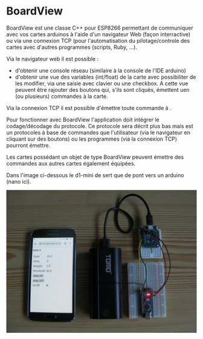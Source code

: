 # BoardView

BoardView est une classe C++ pour ESP8266 permettant de communiquer avec vos cartes arduinos à l'aide d'un navigateur Web (façon interractive) ou via une connexion TCP (pour l'automatisation du pilotage/controle des cartes avec d'autres programmes (scripts, Ruby, ...). 

Via le navigateur web il est possible :
  * d'obtenir une console réseau (similaire à la console de l'IDE arduino)
  * d'obtenir une vue des variables (int/float) de la carte avec possibiliter de les modifier, via une saisie avec clavier ou une checkbox. A cette vue peuvent être rajouter des boutons qui, s'ils sont cliqués, émettent uen (ou plusieurs) commandes à la carte.
  
Via la connexion TCP il est possible d'émettre toute commande à .

Pour fonctionner avec BoardView l'application doit intégrer le codage/décodage du protocole. Ce protocole sera décrit plus bas mais est un protocoles à base de commandes que l'utilisateur (via le navigateur en cliquant sur des boutons) ou les programmes (via la connexion TCP) pourront émettre.

Les cartes possédant un objet de type BoardView peuvent émettre des commandes aux autres cartes également équipées.

Dans l'image ci-dessous le d1-mini de sert que de pont vers un arduino (nano ici).

![Screenshot](websock.jpg) 

